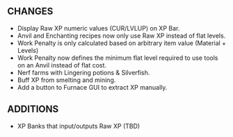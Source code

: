 ## CHANGES

- Display Raw XP numeric values (CUR/LVLUP) on XP Bar. 
- Anvil and Enchanting recipes now only use Raw XP instead of flat levels.
- Work Penalty is only calculated based on arbitrary item value (Material + Levels)
- Work Penalty now defines the minimum flat level required to use tools on an Anvil instead of flat cost.
- Nerf farms with Lingering potions & Silverfish.
- Buff XP from smelting and mining.
- Add a button to Furnace GUI to extract XP manually.


## ADDITIONS

- XP Banks that input/outputs Raw XP (TBD)